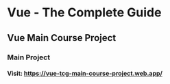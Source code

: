 # Vue - The Complete Guide

## Vue Main Course Project

### Main Project

#### Visit: https://vue-tcg-main-course-project.web.app/
